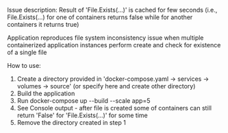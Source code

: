 ﻿Issue description: 
Result of 'File.Exists(...)' is cached for few seconds 
(i.e., File.Exists(...) for one of containers returns false while for another containers it returns true)

Application reproduces file system inconsistency issue when multiple containerized application instances perform create and check for existence of a single file

How to use:
1. Create a directory provided in 'docker-compose.yaml -> services -> volumes -> source' (or specify here and create other directory)
2. Build the application
3. Run docker-compose up --build --scale app=5
4. See Console output - after file is created some of containers can still return 'False' for 'File.Exists(...)' for some time
5. Remove the directory created in step 1
